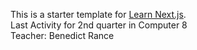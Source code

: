This is a starter template for [Learn Next.js](https://nextjs.org/learn). \
Last Activity for 2nd quarter in Computer 8 \
Teacher: Benedict Rance
